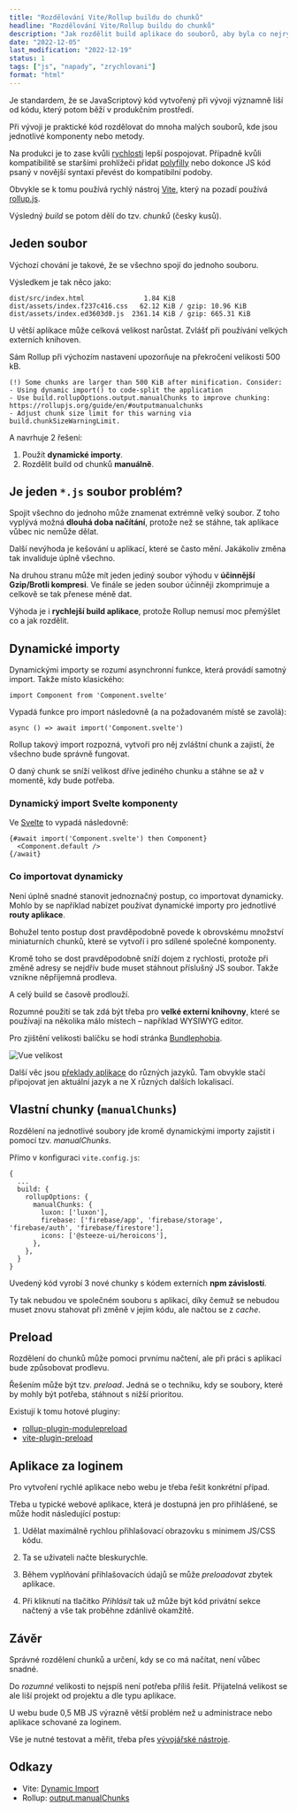```yaml
---
title: "Rozdělování Vite/Rollup buildu do chunků"
headline: "Rozdělování Vite/Rollup buildu do chunků"
description: "Jak rozdělit build aplikace do souborů, aby byla co nejrychlejší. "
date: "2022-12-05"
last_modification: "2022-12-19"
status: 1
tags: ["js", "napady", "zrychlovani"]
format: "html"
---
```


<p>Je standardem, že se JavaScriptový kód vytvořený při vývoji významně liší od kódu, který potom běží v produkčním prostředí.</p>

<p>Při vývoji je praktické kód rozdělovat do mnoha malých souborů, kde jsou jednotlivé komponenty nebo metody.</p>

<p>Na produkci je to zase kvůli <a href="/zrychlovani">rychlosti</a> lepší pospojovat. Případně kvůli kompatibilitě se staršími prohlížeči přidat <a href="/polyfill">polyfilly</a> nebo dokonce JS kód psaný v novější syntaxi převést do kompatibilní podoby.</p>

<p>Obvykle se k tomu používá rychlý nástroj <a href="/vite">Vite</a>, který na pozadí používá <a href="https://rollupjs.org/guide/en/">rollup.js</a>.</p>

<p>Výsledný <i>build</i> se potom dělí do tzv. <i>chunků</i> (česky kusů).</p>





<h2 id="jeden">Jeden soubor</h2>

<p>Výchozí chování je takové, že se všechno spojí do jednoho souboru.</p>

<p>Výsledkem je tak něco jako:</p>

<pre><code>dist/src/index.html               1.84 KiB
dist/assets/index.f237c416.css   62.12 KiB / gzip: 10.96 KiB
dist/assets/index.ed3603d0.js  2361.14 KiB / gzip: 665.31 KiB   
</code></pre>





<p>U větší aplikace může celková velikost narůstat. Zvlášť při používání velkých externích knihoven.</p>

<p>Sám Rollup při výchozím nastavení upozorňuje na překročení velikosti 500 kB.</p>


<pre><code>(!) Some chunks are larger than 500 KiB after minification. Consider:
- Using dynamic import() to code-split the application
- Use build.rollupOptions.output.manualChunks to improve chunking: https://rollupjs.org/guide/en/#outputmanualchunks
- Adjust chunk size limit for this warning via build.chunkSizeWarningLimit.</code></pre>


<p>A navrhuje 2 řešení:</p>

<ol>
  <li>Použít <b>dynamické importy</b>.</li>
  <li>Rozdělit build od chunků <b>manuálně</b>.</li>
</ol>






<h2 id="zpomaleni">Je jeden <code>*.js</code> soubor problém?</h2>

<p>Spojit všechno do jednoho může znamenat extrémně velký soubor. Z toho vyplývá možná <b>dlouhá doba načítání</b>, protože než se stáhne, tak aplikace vůbec nic nemůže dělat.</p>

<p>Další nevýhoda je kešování u aplikací, které se často mění. Jakákoliv změna tak invaliduje úplně všechno.</p>



<p>Na druhou stranu může mít jeden jediný soubor výhodu v <b>účinnější Gzip/Brotli kompresi</b>. Ve finále se jeden soubor účinněji zkomprimuje a celkově se tak přenese méně dat.</p>

<p>Výhoda je i <b>rychlejší build aplikace</b>, protože Rollup nemusí moc přemýšlet co a jak rozdělit.</p>











<h2 id="dynamicke-importy">Dynamické importy</h2>

<p>Dynamickými importy se rozumí asynchronní funkce, která provádí samotný import. Takže místo klasického:</p>

<pre><code>import Component from 'Component.svelte'</code></pre>


<p>Vypadá funkce pro import následovně (a na požadovaném místě se zavolá):</p>

<pre><code>async () => await import('Component.svelte')</code></pre>









<p>Rollup takový import rozpozná, vytvoří pro něj zvláštní chunk a zajistí, že všechno bude správně fungovat.</p>

<p>O daný chunk se sníží velikost dříve jediného chunku a stáhne se až v momentě, kdy bude potřeba.</p>







<h3 id="svelte">Dynamický import Svelte komponenty</h3>

<p>Ve <a href="https://svelte.dev">Svelte</a> to vypadá následovně:</p>

<pre><code>{#await import('Component.svelte') then Component}
  &lt;Component.default />
{/await}</code></pre>





<!-- https://svelte.dev/repl/7fe8ee36c797466c9a379b7d9012ed8c?version=3.53.1 -->


<h3 id="kdy-pouzit">Co importovat dynamicky</h3>

<p>Není úplně snadné stanovit jednoznačný postup, co importovat dynamicky. Mohlo by se například nabízet používat dynamické importy pro jednotlivé <b>routy aplikace</b>.</p>

<p>Bohužel tento postup dost pravděpodobně povede k obrovskému množství miniaturních chunků, které se vytvoří i pro sdílené společné komponenty.</p>

<p>Kromě toho se dost pravděpodobně sníží dojem z rychlosti, protože při změně adresy se nejdřív bude muset stáhnout příslušný JS soubor. Takže vznikne něpříjemná prodleva.</p>

<p>A celý build se časově prodlouží.</p>


<p>Rozumné použití se tak zdá být třeba pro <b>velké externí knihovny</b>, které se používají na několika málo místech – například WYSIWYG editor.</p>

<p>Pro zjištění velikosti balíčku se hodí stránka <a href="https://bundlephobia.com">Bundlephobia</a>.</p>

<p><img src="/files/build-chunk/vue-velikost.png" alt="Vue velikost" class="border"></p>
























<p>Další věc jsou <a href="/preklad">překlady aplikace</a> do různých jazyků. Tam obvykle stačí připojovat jen aktuální jazyk a ne X různých dalších lokalisací.</p>







<h2 id="manualChunks">Vlastní chunky (<code>manualChunks</code>)</h2>

<p>Rozdělení na jednotlivé soubory jde kromě dynamickými importy zajistit i pomocí tzv. <i>manualChunks</i>.</p>

<p>Přímo v konfiguraci <code>vite.config.js</code>:</p>

<pre><code>{
  ...
  build: {
    rollupOptions: {
      manualChunks: {
        luxon: ['luxon'],
        firebase: ['firebase/app', 'firebase/storage', 'firebase/auth', 'firebase/firestore'],
        icons: ['@steeze-ui/heroicons'],
      },
    },  
  }
}</code></pre>
















<p>Uvedený kód vyrobí 3 nové chunky s kódem externích <b>npm závislostí</b>.</p>

<p>Ty tak nebudou ve společném souboru s aplikací, díky čemuž se nebudou muset znovu stahovat při změně v jejím kódu, ale načtou se z <i lang="en">cache</i>.</p>


<h2 id="preload">Preload</h2>

<p>Rozdělení do chunků může pomoci prvnímu načtení, ale při práci s aplikací bude způsobovat prodlevu.</p>

<p>Řešením může být tzv. <i>preload</i>. Jedná se o techniku, kdy se soubory, které by mohly být potřeba, stáhnout s nižší prioritou.</p>

<p>Existují k tomu hotové pluginy:</p>

<ul>
  <li><a href="https://www.npmjs.com/package/rollup-plugin-modulepreload">rollup-plugin-modulepreload</a></li>
  
  <li><a href="https://www.npmjs.com/package/vite-plugin-preload">vite-plugin-preload</a></li>
</ul>



<h2 id="login">Aplikace za loginem</h2>

<p>Pro vytvoření rychlé aplikace nebo webu je třeba řešit konkrétní případ.</p>

<p>Třeba u typické webové aplikace, která je dostupná jen pro přihlášené, se může hodit následující postup:</p>

<ol>
  <li>
    <p>Udělat maximálně rychlou přihlašovací obrazovku s minimem JS/CSS kódu.</p>
  </li>
  <li>
    <p>Ta se uživateli načte bleskurychle.</p>
  </li>
  <li>
    <p>Během vyplňování přihlašovacích údajů se může <i>preloadovat</i> zbytek aplikace.</p>
  </li>
  <li>
    <p>Při kliknutí na tlačítko <i>Přihlásit</i> tak už může být kód privátní sekce načtený a vše tak proběhne zdánlivě okamžitě.</p>
  </li>
</ol>


<h2 id="zaver">Závěr</h2>

<p>Správné rozdělení chunků a určení, kdy se co má načítat, není vůbec snadné.</p>

<p>Do <i>rozumné</i> velikosti to nejspíš není potřeba příliš řešit. Přijatelná velikost se ale liší projekt od projektu a dle typu aplikace.</p>

<p>U webu bude 0,5 MB JS výrazně větší problém než u administrace nebo aplikace schované za loginem.</p>

<p>Vše je nutné testovat a měřit, třeba přes <a href="/vyvojarske-nastroje">vývojářské nástroje</a>.</p>


<h2 id="odkazy">Odkazy</h2>

<ul>
  <li>Vite: <a href="https://vitejs.dev/guide/features.html#dynamic-import">Dynamic Import</a></li>
  <li>Rollup: <a href="https://rollupjs.org/guide/en/#outputmanualchunks">output.manualChunks</a></li>
</ul>